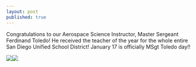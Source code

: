 ```yaml
---
layout: post
published: true
---
```

Congratulations to our Aerospace Science Instructor, Master Sergeant Ferdinand Toledo! He received the teacher of the year for the whole entire San Diego Unified School District! January 17 is officially MSgt Toledo day!!

[]({{site.baseurl}}/media/sgt1.png)![]({{site.baseurl}}/media/sgt2.png)![]({{site.baseurl}}/media/sgt3.png)
